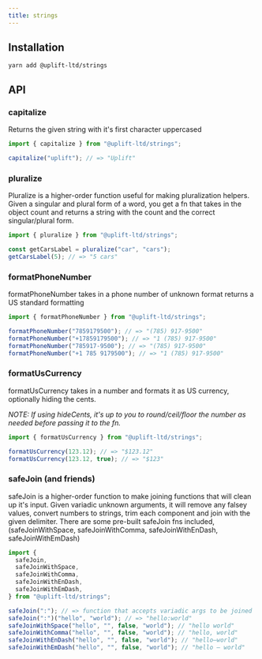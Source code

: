 ```yaml
---
title: strings
---
```


## Installation

    yarn add @uplift-ltd/strings

## API

### capitalize

Returns the given string with it's first character uppercased

```ts
import { capitalize } from "@uplift-ltd/strings";

capitalize("uplift"); // => "Uplift"
```

### pluralize

Pluralize is a higher-order function useful for making pluralization helpers. Given a singular and
plural form of a word, you get a fn that takes in the object count and returns a string with the
count and the correct singular/plural form.

```ts
import { pluralize } from "@uplift-ltd/strings";

const getCarsLabel = pluralize("car", "cars");
getCarsLabel(5); // => "5 cars"
```

### formatPhoneNumber

formatPhoneNumber takes in a phone number of unknown format returns a US standard formatting

```ts
import { formatPhoneNumber } from "@uplift-ltd/strings";

formatPhoneNumber("7859179500"); // => "(785) 917-9500"
formatPhoneNumber("+17859179500"); // => "1 (785) 917-9500"
formatPhoneNumber("785917-9500"); // => "(785) 917-9500"
formatPhoneNumber("+1 785 9179500"); // => "1 (785) 917-9500"
```

### formatUsCurrency

formatUsCurrency takes in a number and formats it as US currency, optionally hiding the cents.

_NOTE: If using hideCents, it's up to you to round/ceil/floor the number as needed before passing it
to the fn._

```ts
import { formatUsCurrency } from "@uplift-ltd/strings";

formatUsCurrency(123.12); // => "$123.12"
formatUsCurrency(123.12, true); // => "$123"
```

### safeJoin (and friends)

safeJoin is a higher-order function to make joining functions that will clean up it's input. Given
variadic unknown arguments, it will remove any falsey values, convert numbers to strings, trim each
component and join with the given delimiter. There are some pre-built safeJoin fns included,
(safeJoinWithSpace, safeJoinWithComma, safeJoinWithEnDash, safeJoinWithEmDash)

```ts
import {
  safeJoin,
  safeJoinWithSpace,
  safeJoinWithComma,
  safeJoinWithEnDash,
  safeJoinWithEmDash,
} from "@uplift-ltd/strings";

safeJoin(":"); // => function that accepts variadic args to be joined
safeJoin(":")("hello", "world"); // => "hello:world"
safeJoinWithSpace("hello", "", false, "world"); // "hello world"
safeJoinWithComma("hello", "", false, "world"); // "hello, world"
safeJoinWithEnDash("hello", "", false, "world"); // "hello–world"
safeJoinWithEmDash("hello", "", false, "world"); // "hello – world"
```
